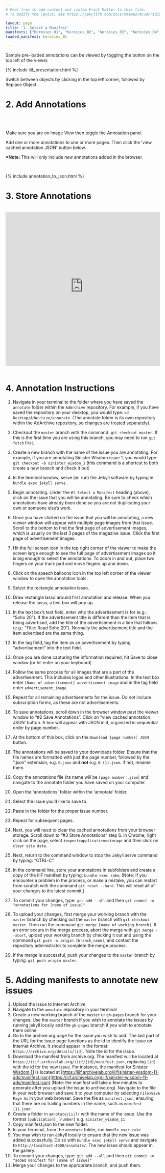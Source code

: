 ```yaml
---
# Feel free to add content and custom Front Matter to this file.
# To modify the layout, see https://jekyllrb.com/docs/themes/#overriding-theme-defaults

layout: page
title: '1. Select a Manifest'
manifests: ["heresies_01", "heresies_02", "heresies_03", "heresies_04", "heresies_05", "heresies_06", "heresies_07", "heresies_08", "heresies_09", "heresies_10", "heresies_11", "heresies_12", "heresies_13", "heresies_14", "heresies_15", "heresies_16", "heresies_17", "heresies_18", "heresies_19", "heresies_20", "heresies_21", "heresies_22", "heresies_23", "heresies_24", "heresies_25", "heresies_26", "heresies_27", "sinister_wisdom_8" ,"sinister_wisdom_9", "sinister_wisdom_10", "sinister_wisdom_11"]
loaded_manifest: heresies_01

---
```


<script src="https://use.fontawesome.com/884e80fbb8.js"></script>

<div id="1" style="position:absolute;top:0px;"></div>

Sample pre-loaded annotations can be viewed by toggling the <i class="fa fa-comments" aria-hidden="true"></i> button on the top left of the viewer.

{% include iiif_presentation.html %}

Switch between objects by clicking <i class="fa fa-th-large"></i> in the top left corner, followed by Replace Object <i class="fa fa-refresh"></i>.

<div id="2"></div>
<h1 class="h0">2. Add Annotations</h1>
<br>
<div class="col-4 sm-width-full border-top-thin"></div>
<br>

Make sure you are on Image View <i class="fa fa-photo"></i> then toggle the Annotation <i class="fa fa-comments"></i> panel.

Add one or more annotations to one or more pages. Then click the 'view cached annotation JSON' button below.

**\*Note:** This will only include *new* annotations added in the browser.

<br>

{% include annotation_to_json.html %}

<div id="3"></div>
<h1 class="h0">3. Store Annotations</h1>
<br>
<div class="col-4 sm-width-full border-top-thin"></div>

<iframe width="100%" height="500" src="https://www.youtube-nocookie.com/embed/nHbsm8T1BnI?rel=0&showinfo=0" frameborder="0" allow="autoplay; encrypted-media" allowfullscreen></iframe><br><br>

<h1 class="h0">4. Annotation Instructions</h1>

1. Navigate in your terminal to the folder where you have saved the `annotate` folder within the `AdArchive` repository. For example, if you have saved the repository on your desktop, you would type: `cd Desktop/AdArchive/annotate`. (The annotate folder is its own repository within the AdArchive repository, so changes are treated separately).

2. Checkout the `master` branch with the command: `git checkout master`. If this is the first time you are using this branch, you may need to run `git fetch` first.

3. Create a new branch with the name of the issue you are annotating. For example, if you are annotating Sinister Wisdom issue 1, you would type: `git checkout -b sinister_wisdom_1` (this command is a shortcut to both create a new branch and check it out)

4. In the terminal window, serve (ie: run) the Jekyll software by typing in: `bundle exec jekyll serve`.

5. Begin annotating. Under the `#1 Select a Manifest` heading (above), click on the issue that you will be annotating. Be sure to check which annotations have already been done so you are not duplicating your own or someone else’s work.

6. Once you have clicked on the issue that you will be annotating, a new viewer window will appear with multiple page images from that issue. Scroll to the bottom to find the first page of advertisement images, which is usually on the last 3 pages of the magazine issue. Click the first page of advertisement images.

7. Hit the full screen icon in the top right corner of the viewer to make the screen large enough to see the full page of advertisement images so it is big enough to select the annotations. To zoom in and out, place two fingers on your track pad and move fingers up and down.

8. Click on the speech balloons icon in the top left corner of the viewer window to open the annotation tools.

9.  Select the rectangle annotation lasso.

10. Draw rectangle lasso around first annotation and release. When you release the lasso, a text box will pop up.

11. In the text box’s text field, enter who the advertisement is for (e.g.: “Soho 20”). If the advertisement title is different than the item that is being advertised, add the title of the advertisement in a line that follows (e.g.: “Title: Read Soho 20”). Normally the advertisement title and the item advertised are the same thing.

12. In the tag field, tag the item as an advertisement by typing “advertisement” into the text field.

13. Once you are done capturing the information required, hit Save to close window (or hit enter on your keyboard)

14. Follow the same process for all images that are a part of the advertisement. This includes logos and other illustrations. In the text box enter `[Name of advertisement] advertisement image` and in the tag field enter `advertisement_image`.

15. Repeat for all remaining advertisements for the issue. Do not include subscription forms, as these are not advertisements.

16. To save annotations, scroll down in the browser window past the viewer window to “#2 Save Annotations”. Click on “view cached annotation JSON’ button. A box will appear with JSON in it, organized in sequential order by page number.

17. At the bottom of this box, click on the `Download [page number] JSON` button.

18. The annotations will be saved to your downloads folder. Ensure that the file names are formatted with just the page number, followed by the ".json" extension, e.g. `0.json` and **not** e.g. `0 (1).json`. If not, rename them.

19. Copy the annotations file (its name will be `[page number].json`) and navigate to the annotate folder you have saved on your computer.

20. Open the ‘annotations’ folder within the ‘annotate’ folder.

21. Select the issue you’d like to save to.

22. Paste in the folder for the proper issue number.

23. Repeat for subsequent pages.

24. Next, you will need to clear the cached annotations from your browser storage. Scroll down to “#3 Store Annotations” step 6. In Chrome, right click on the page, select `inspect>application>storage` and then click on `clear site data`.

25. Next, return to the command window to stop the Jekyll serve command by typing: “CTRL-C”.

26. In the command line, store your annotations in subfolders and create a copy of the IIIF manifest by typing: `bundle exec rake`. (Note: If you encounter a problem in the process, or make a mistake, you can restart from scratch with the command `git reset --hard`. This will reset all of your changes to the latest commit.)

27. To commit your changes, type: `git add --all` and then `git commit -m "annotations for [name of issue]"`

28. To upload your changes, first merge your working branch with the `master` branch by checking out the `master` branch with `git checkout master`. Then run the command `git merge [name of working branch]`. If an error occurs in the merge process, abort the merge with `git merge --abort`, upload your working branch by checking it out and using the command `git push -u origin [branch_name]`, and contact the repository administrator to complete the merge process.

29. If the merge is successful, push your changes to the `master` branch by typing: `git push origin master`.

<h1 class="h0">5. Adding manifests to annotate new issues</h1>

1. Upload the issue to Internet Archive
2. Navigate to the `annotate` repository in your terminal
3. Create a new working branch of the `master` or `gh-pages` branch for your changes. Use the `master` branch if you wish to annotate the issues by running jekyll locally and the `gh-pages` branch if you wish to annotate them online
4. Go to the archive.org page for the issue you wish to add. The last part of the URL for the issue page functions as the id to identify the issue on Internet Archive. It should appear in the format: `https://archive.org/details/[id]`. Note the id for the issue.
5. Download the manifest from archive.org. The manifest will be located at `https://iiif.archivelab.org/iiif/[id]/manifest.json`, replacing `[id]` with the id for the new issue. For instance, the manifest for [Sinister Wisdom 11](https://archive.org/details/sinister-wisdom-11-ads) is located at ​[​https://iiif.archivelab.org/iiif/sinister-wisdom-11-ads/manifest.json](​https://iiif.archivelab.org/iiif/sinister-wisdom-11-ads/manifest.json) (Note: the manifest will take a few minutes to generate after you upload the issue to archive.org). Navigate to the file in your web browser and save it to your computer by selecting `File>Save Page As` in your web browser. Save the file as `manifest.json`, ensuring that there are no trailing numbers in the name, such as `manifest (1).json`.
7. Create a folder in `annotate/iiif/` with the name of the issue. Use the format `[publication]_[number]` e.g. `sinister_wisdom_11`
8. Copy manifest.json to the new folder.
9. In your terminal, from the `annotate` folder, run `bundle exec rake`
10. You may wish to run Jekyll locally to ensure that the new issue was added successfully. Do so with `bundle exec jekyll serve` and navigate to `http://localhost:4000/annotate/`. The new issue should appear in the gallery.
11. To commit your changes, type: `git add --all` and then `git commit -m "added manifest for [name of issue]"`
12. Merge your changes to the appropriate branch, and push them.
